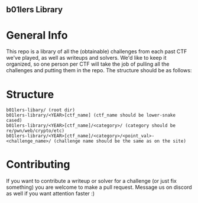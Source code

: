 ## **b01lers Library**

# General Info
This repo is a library of all the (obtainable) challenges from each past CTF we've played, as well as writeups and solvers. We'd like to keep it organized, so one person per CTF will take the job of pulling all the challenges and putting them in the repo. The structure should be as follows:

# Structure

```
b01lers-libary/ (root dir)
b01lers-library/<YEAR>[ctf_name] (ctf_name should be lower-snake cased)
b01lers-library/<YEAR>[ctf_name]/<category>/ (category should be re/pwn/web/crypto/etc)
b01lers-library/<YEAR>[ctf_name]/<category>/<point_val>-<challenge_name>/ (challenge name should be the same as on the site)
```

# Contributing
If you want to contribute a writeup or solver for a challenge (or just fix something) you are welcome to make a pull request. Message us on discord as well if you want attention faster :)
